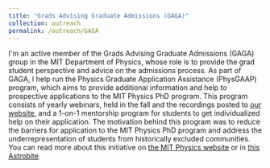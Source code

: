 ```yaml
---
title: "Grads Advising Graduate Admissions (GAGA)"
collection: outreach
permalink: /outreach/GAGA
---
```


I'm an active member of the Grads Advising Graduate Admissions (GAGA) group in the MIT Department of Physics, whose role is to provide the grad student perspective and advice on the admissions process. As part of GAGA, I help run the Physics Graduate Application Assistance (PhysGAAP) program, which aims to provide additional information and help to prospective applications to the MIT Physics PhD program. This program consists of yearly webinars, held in the fall and the recordings posted to [our website](https://physics.mit.edu/academic-programs/graduate-students/graduate-admissions/#guidance), and a 1-on-1 mentorship program for students to get individualized help on their application. The motivation behind this program was to reduce the barriers for application to the MIT Physics PhD program and address the underrepresentation of students from historically excluded communities. You can read more about this initiative on [the MIT Physics website](https://physics.mit.edu/academic-programs/graduate-students/graduate-admissions/#guidance) or in [this Astrobite](https://astrobites.org/2023/11/04/mit-physgaap-2023/).
